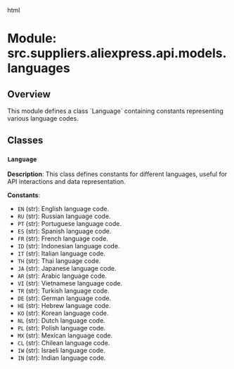 html
<h1>Module: src.suppliers.aliexpress.api.models.languages</h1>

<h2>Overview</h2>
<p>This module defines a class `Language` containing constants representing various language codes.</p>

<h2>Classes</h2>

<h3><code>Language</code></h3>

<p><strong>Description</strong>: This class defines constants for different languages, useful for API interactions and data representation.</p>

<p><strong>Constants</strong>:</p>
<ul>
  <li><code>EN</code> (str): English language code.</li>
  <li><code>RU</code> (str): Russian language code.</li>
  <li><code>PT</code> (str): Portuguese language code.</li>
  <li><code>ES</code> (str): Spanish language code.</li>
  <li><code>FR</code> (str): French language code.</li>
  <li><code>ID</code> (str): Indonesian language code.</li>
  <li><code>IT</code> (str): Italian language code.</li>
  <li><code>TH</code> (str): Thai language code.</li>
  <li><code>JA</code> (str): Japanese language code.</li>
  <li><code>AR</code> (str): Arabic language code.</li>
  <li><code>VI</code> (str): Vietnamese language code.</li>
  <li><code>TR</code> (str): Turkish language code.</li>
  <li><code>DE</code> (str): German language code.</li>
  <li><code>HE</code> (str): Hebrew language code.</li>
  <li><code>KO</code> (str): Korean language code.</li>
  <li><code>NL</code> (str): Dutch language code.</li>
  <li><code>PL</code> (str): Polish language code.</li>
  <li><code>MX</code> (str): Mexican language code.</li>
  <li><code>CL</code> (str): Chilean language code.</li>
  <li><code>IW</code> (str): Israeli language code.</li>
  <li><code>IN</code> (str): Indian language code.</li>
</ul>